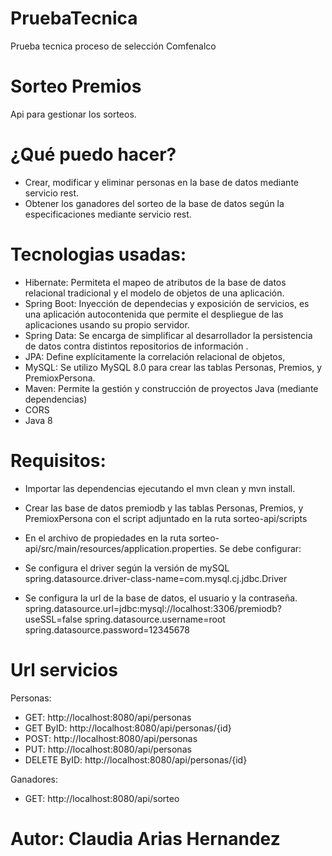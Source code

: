 # PruebaTecnica
Prueba tecnica proceso de selección Comfenalco 

# Sorteo Premios
Api para gestionar los sorteos.


# ¿Qué puedo hacer?
-	Crear, modificar y eliminar personas en la base de datos mediante servicio rest.
-	Obtener los ganadores del sorteo de la base de datos según la especificaciones mediante servicio rest.

# Tecnologias usadas:
-	Hibernate: Permiteta el mapeo de atributos de la base de datos relacional tradicional y el modelo de objetos de una aplicación.
-	Spring Boot: Inyección de dependecias y exposición de servicios, es una aplicación autocontenida que permite el despliegue de las aplicaciones usando su propio servidor.
-	Spring Data: Se encarga de simplificar al desarrollador la persistencia de datos contra distintos repositorios de información .
-	JPA: Define explícitamente la correlación relacional de objetos,
-	MySQL: Se utilizo MySQL 8.0 para crear las tablas Personas, Premios, y PremioxPersona.
-	Maven: Permite la gestión y construcción de proyectos Java (mediante dependencias)
-	CORS
-	Java 8

# Requisitos:
-	Importar las dependencias ejecutando el mvn clean y mvn install.
-	Crear las base de datos premiodb y las tablas Personas, Premios, y PremioxPersona con el script adjuntado en la ruta sorteo-api/scripts
-	En el archivo de propiedades en la ruta sorteo-api/src/main/resources/application.properties. Se debe configurar:

-	Se configura el driver según la versión de mySQL
spring.datasource.driver-class-name=com.mysql.cj.jdbc.Driver
-	Se configura la url de la base de datos, el usuario y la contraseña.
spring.datasource.url=jdbc:mysql://localhost:3306/premiodb?useSSL=false
spring.datasource.username=root
spring.datasource.password=12345678


# Url servicios

Personas:
- GET: http://localhost:8080/api/personas
- GET ByID: http://localhost:8080/api/personas/{id}
- POST: http://localhost:8080/api/personas
- PUT: http://localhost:8080/api/personas
- DELETE ByID: http://localhost:8080/api/personas/{id}

 Ganadores:
- GET: http://localhost:8080/api/sorteo


# Autor: Claudia Arias Hernandez

